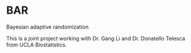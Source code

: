 # BAR
Bayesian adaptive randomization

This is a joint project working with Dr. Gang Li and Dr. Donatello Telesca from UCLA Biostatistics. 
